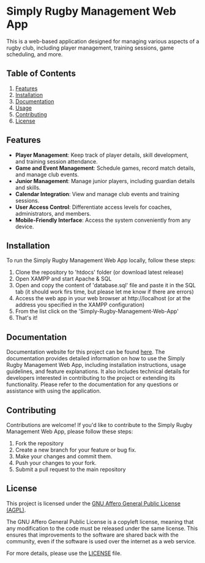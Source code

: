 # Simply Rugby Management Web App
 
This is a web-based application designed for managing various aspects of a rugby club, including player management, training sessions, game scheduling, and more.
 
## Table of Contents
1. [Features](#features)
2. [Installation](#installation)
3. [Documentation](#documentation)
4. [Usage](#usage)
5. [Contributing](#contributing)
6. [License](#license)
 
## Features
 
- **Player Management**: Keep track of player details, skill development, and training session attendance.
- **Game and Event Management**: Schedule games, record match details, and manage club events.
- **Junior Management**: Manage junior players, including guardian details and skills.
- **Calendar Integration**: View and manage club events and training sessions.
- **User Access Control**: Differentiate access levels for coaches, administrators, and members.
- **Mobile-Friendly Interface**: Access the system conveniently from any device.
 
## Installation
 
To run the Simply Rugby Management Web App locally, follow these steps:
 
1. Clone the repository to 'htdocs' folder (or download latest release)
2. Open XAMPP and start Apache & SQL
3. Open and copy the content of 'database.sql' file and paste it in the SQL tab (it should work firs time, but please let me know if there are errors)
4. Access the web app in your web browser at http://localhost (or at the address you specified in the XAMPP configuration)
5. From the list click on the 'Simply-Rugby-Management-Web-App'
6. That's it!

## Documentation

Documentation website for this project can be found [here](link). The documentation provides detailed information on how to use the Simply Rugby Management Web App, including installation instructions, usage guidelines, and feature explanations. It also includes technical details for developers interested in contributing to the project or extending its functionality. Please refer to the documentation for any questions or assistance with using the application.

## Contributing

Contributions are welcome! If you'd like to contribute to the Simply Rugby Management Web App, please follow these steps:

1. Fork the repository
2. Create a new branch for your feature or bug fix.
3. Make your changes and commit them.
4. Push your changes to your fork.
5. Submit a pull request to the main repository

## License

This project is licensed under the [GNU Affero General Public License (AGPL)](LICENSE).

The GNU Affero General Public License is a copyleft license, meaning that any modification to the code must be released under the same license. This ensures that improvements to the software are shared back with the community, even if the software is used over the internet as a web service.

For more details, please use the [LICENSE](LICENSE.txt) file.
